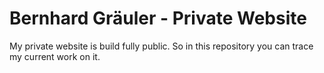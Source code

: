 Bernhard Gräuler - Private Website
==================================
My private website is build fully public. So in this repository you can trace my current work on it.


